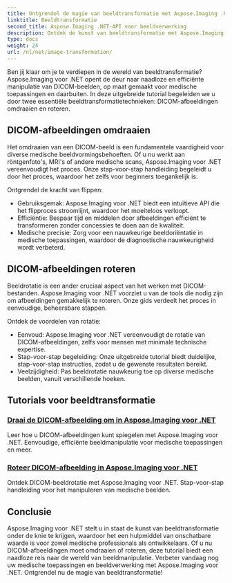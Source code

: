 ```yaml
---
title: Ontgrendel de magie van beeldtransformatie met Aspose.Imaging .NET
linktitle: Beeldtransformatie
second_title: Aspose.Imaging .NET-API voor beeldverwerking
description: Ontdek de kunst van beeldtransformatie met Aspose.Imaging voor .NET. Leer DICOM-afbeeldingen moeiteloos omdraaien en roteren voor medische toepassingen en meer.
type: docs
weight: 24
url: /nl/net/image-transformation/
---
```


Ben jij klaar om je te verdiepen in de wereld van beeldtransformatie? Aspose.Imaging voor .NET opent de deur naar naadloze en efficiënte manipulatie van DICOM-beelden, op maat gemaakt voor medische toepassingen en daarbuiten. In deze uitgebreide tutorial begeleiden we u door twee essentiële beeldtransformatietechnieken: DICOM-afbeeldingen omdraaien en roteren. 

## DICOM-afbeeldingen omdraaien

Het omdraaien van een DICOM-beeld is een fundamentele vaardigheid voor diverse medische beeldvormingsbehoeften. Of u nu werkt aan röntgenfoto's, MRI's of andere medische scans, Aspose.Imaging voor .NET vereenvoudigt het proces. Onze stap-voor-stap handleiding begeleidt u door het proces, waardoor het zelfs voor beginners toegankelijk is.

Ontgrendel de kracht van flippen:
- Gebruiksgemak: Aspose.Imaging voor .NET biedt een intuïtieve API die het flipproces stroomlijnt, waardoor het moeiteloos verloopt.
- Efficiëntie: Bespaar tijd en middelen door afbeeldingen efficiënt te transformeren zonder concessies te doen aan de kwaliteit.
- Medische precisie: Zorg voor een nauwkeurige beeldoriëntatie in medische toepassingen, waardoor de diagnostische nauwkeurigheid wordt verbeterd.

## DICOM-afbeeldingen roteren

Beeldrotatie is een ander cruciaal aspect van het werken met DICOM-bestanden. Aspose.Imaging voor .NET voorziet u van de tools die nodig zijn om afbeeldingen gemakkelijk te roteren. Onze gids verdeelt het proces in eenvoudige, beheersbare stappen.

Ontdek de voordelen van rotatie:
- Eenvoud: Aspose.Imaging voor .NET vereenvoudigt de rotatie van DICOM-afbeeldingen, zelfs voor mensen met minimale technische expertise.
- Stap-voor-stap begeleiding: Onze uitgebreide tutorial biedt duidelijke, stap-voor-stap instructies, zodat u de gewenste resultaten bereikt.
- Veelzijdigheid: Pas beeldrotatie nauwkeurig toe op diverse medische beelden, vanuit verschillende hoeken.

## Tutorials voor beeldtransformatie
### [Draai de DICOM-afbeelding om in Aspose.Imaging voor .NET](./flip-dicom-image/)
Leer hoe u DICOM-afbeeldingen kunt spiegelen met Aspose.Imaging voor .NET. Eenvoudige, efficiënte beeldmanipulatie voor medische toepassingen en meer.
### [Roteer DICOM-afbeelding in Aspose.Imaging voor .NET](./rotate-dicom-image/)
Ontdek DICOM-beeldrotatie met Aspose.Imaging voor .NET. Stap-voor-stap handleiding voor het manipuleren van medische beelden.

## Conclusie

Aspose.Imaging voor .NET stelt u in staat de kunst van beeldtransformatie onder de knie te krijgen, waardoor het een hulpmiddel van onschatbare waarde is voor zowel medische professionals als ontwikkelaars. Of u nu DICOM-afbeeldingen moet omdraaien of roteren, deze tutorial biedt een naadloze reis naar de wereld van beeldmanipulatie. Verbeter vandaag nog uw medische toepassingen en beeldverwerking met Aspose.Imaging voor .NET. Ontgrendel nu de magie van beeldtransformatie!